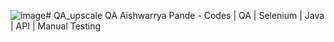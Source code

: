 ![image](https://github.com/aishwarrya24/QA_upscale/assets/161288865/63cda6f8-da62-4e43-b862-488586c53e54)# QA_upscale
QA Aishwarrya Pande - Codes | QA | Selenium | Java | API | Manual Testing 
